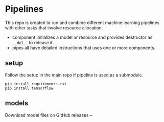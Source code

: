 # Pipelines
This repo is created to run and combine different machine learning pipelines with other tasks that involve resource allocation.
* component initializes a model or resource and provides destructor as `__del__` to release it.
* pipes all have detailed instructions that uses one or more components.
## setup
Follow the setup in the main repo if pipeline is used as a submodule.
```
pip install requirements.txt
pip install tensorflow
```

## models
Download model files on GitHub releases ~

